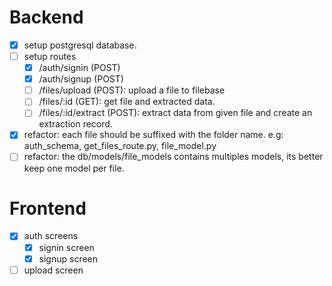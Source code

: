 # Backend

- [x] setup postgresql database.
- [ ] setup routes
  - [x] /auth/signin (POST)
  - [x] /auth/signup (POST)
  - [ ] /files/upload (POST): upload a file to filebase
  - [ ] /files/:id (GET): get file and extracted data.
  - [ ] /files/:id/extract (POST): extract data from given file and create an extraction record.
- [x] refactor: each file should be suffixed with the folder name. e.g: auth_schema, get_files_route.py, file_model.py
- [ ] refactor: the db/models/file_models contains multiples models, its better keep one model per file.

# Frontend

- [x] auth screens
  - [x] signin screen
  - [x] signup screen
- [ ] upload screen
